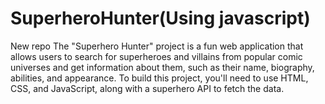 # SuperheroHunter(Using javascript)
New repo
The "Superhero Hunter" project is a fun web application that allows users to search for superheroes and villains from popular comic universes and get information about them, such as their name, biography, abilities, and appearance. To build this project, you'll need to use HTML, CSS, and JavaScript, along with a superhero API to fetch the data.
